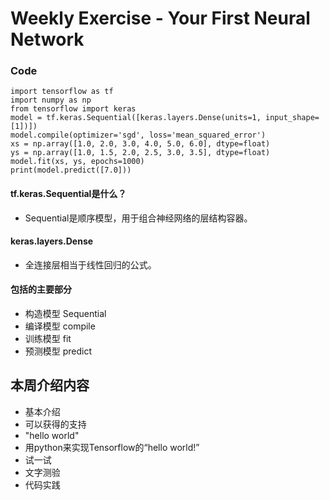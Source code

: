 # Weekly Exercise - Your First Neural Network

### Code
```
import tensorflow as tf
import numpy as np
from tensorflow import keras
model = tf.keras.Sequential([keras.layers.Dense(units=1, input_shape=[1])])
model.compile(optimizer='sgd', loss='mean_squared_error')
xs = np.array([1.0, 2.0, 3.0, 4.0, 5.0, 6.0], dtype=float)
ys = np.array([1.0, 1.5, 2.0, 2.5, 3.0, 3.5], dtype=float)
model.fit(xs, ys, epochs=1000)
print(model.predict([7.0]))
```
#### tf.keras.Sequential是什么？
+ Sequential是顺序模型，用于组合神经网络的层结构容器。

#### keras.layers.Dense
+ 全连接层相当于线性回归的公式。

#### 包括的主要部分
+ 构造模型 Sequential
+ 编译模型 compile
+ 训练模型 fit
+ 预测模型 predict

## 本周介绍内容
+ 基本介绍
+ 可以获得的支持
+ "hello world"
+ 用python来实现Tensorflow的“hello world!”
+ 试一试
+ 文字测验
+ 代码实践

